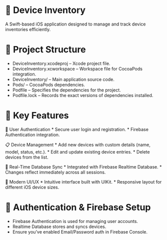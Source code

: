 # 📱 Device Inventory

A Swift-based iOS application designed to manage and track device inventories efficiently.

# 📂 Project Structure
* DeviceInventory.xcodeproj – Xcode project file.
* DeviceInventory.xcworkspace – Workspace file for CocoaPods integration.
* DeviceInventory/ – Main application source code.
* Pods/ – CocoaPods dependencies.
* Podfile – Specifies the dependencies for the project.
* Podfile.lock – Records the exact versions of dependencies installed.

# 🧩 Key Features

  👤 User Authentication
    * Secure user login and registration.
    * Firebase Authentication integration.

  📋 Device Management
    * Add new devices with custom details (name, model, status, etc.).
    * Edit and update existing device entries.
    * Delete devices from the list.

  📡 Real-Time Database Sync
    * Integrated with Firebase Realtime Database.
    * Changes reflect immediately across all sessions.

  🎨 Modern UI/UX
    * Intuitive interface built with UIKit.
    * Responsive layout for different iOS device sizes.

# 🔐 Authentication & Firebase Setup

* Firebase Authentication is used for managing user accounts.
* Realtime Database stores and syncs devices.
* Ensure you’ve enabled Email/Password auth in Firebase Console.

